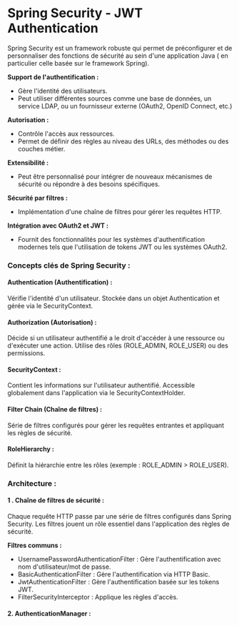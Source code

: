 
# Spring Security - JWT Authentication 

Spring Security est un framework robuste qui permet de préconfigurer et de personnaliser des fonctions de sécurité au sein d'une application Java ( en particulier celle basée sur le framework Spring). 

**Support de l'authentification :**

* Gère l'identité des utilisateurs.
* Peut utiliser différentes sources comme une base de données, un service LDAP, ou un fournisseur externe (OAuth2, OpenID Connect, etc.)

**Autorisation :**

* Contrôle l'accès aux ressources.
* Permet de définir des règles au niveau des URLs, des méthodes ou des couches métier.

**Extensibilité :**

* Peut être personnalisé pour intégrer de nouveaux mécanismes de sécurité ou répondre à des besoins spécifiques.

**Sécurité par filtres :**

* Implémentation d'une chaîne de filtres pour gérer les requêtes HTTP.

**Intégration avec OAuth2 et JWT :**

* Fournit des fonctionnalités pour les systèmes d'authentification modernes tels que l'utilisation de tokens JWT ou les systèmes OAuth2.

### Concepts clés de Spring Security :

#### Authentication (Authentification) :

Vérifie l'identité d'un utilisateur.
Stockée dans un objet Authentication et gérée via le SecurityContext.

#### Authorization (Autorisation) :

Décide si un utilisateur authentifié a le droit d'accéder à une ressource ou d'exécuter une action.
Utilise des rôles (ROLE_ADMIN, ROLE_USER) ou des permissions.

#### SecurityContext :

Contient les informations sur l'utilisateur authentifié.
Accessible globalement dans l'application via le SecurityContextHolder.

#### Filter Chain (Chaîne de filtres) :

Série de filtres configurés pour gérer les requêtes entrantes et appliquant les règles de sécurité.

#### RoleHierarchy :

Définit la hiérarchie entre les rôles (exemple : ROLE_ADMIN > ROLE_USER).

### Architecture :

#### 1 . Chaîne de filtres de sécurité :
Chaque requête HTTP passe par une série de filtres configurés dans Spring Security. Les filtres jouent un rôle essentiel dans l'application des règles de sécurité.

**Filtres communs :**
* UsernamePasswordAuthenticationFilter : Gère l'authentification avec nom d'utilisateur/mot de passe.
* BasicAuthenticationFilter : Gère l'authentification via HTTP Basic.
* JwtAuthenticationFilter : Gère l'authentification basée sur les tokens JWT.
* FilterSecurityInterceptor : Applique les règles d'accès.


#### 2. AuthenticationManager :




